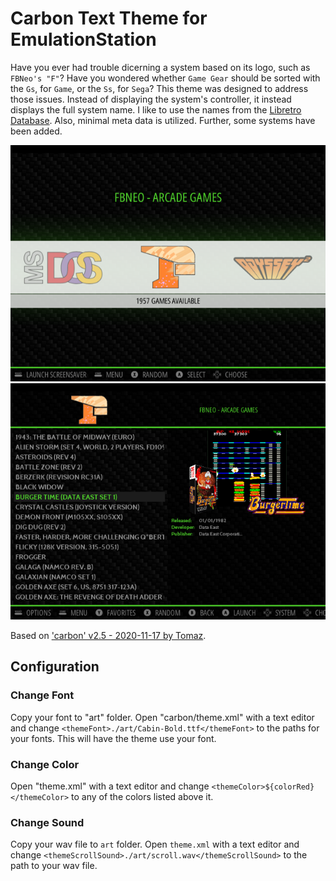 # Carbon Text Theme for EmulationStation

Have you ever had trouble dicerning a system based on its logo, such as `FBNeo's "F"`? Have you wondered whether `Game Gear` should be sorted with the `Gs`, for `Game`, or the `Ss`, for `Sega`? This theme was designed to address those issues. Instead of displaying the system's controller, it instead displays the full system name. I like to use the names from the [Libretro Database](https://db.libretro.com). Also, minimal meta data is utilized. Further, some systems have been added.

![System Select](README/System%20Select.png) ![Detailed Game List](README/Detailed%20Game%20List.png)

Based on ['carbon' v2.5 - 2020-11-17 by Tomaz](https://github.com/RetroPie/es-theme-carbon-2021).

## Configuration

### Change Font

Copy your font to "art" folder.
Open "carbon/theme.xml" with a text editor and change `<themeFont>./art/Cabin-Bold.ttf</themeFont>` to the paths for your fonts. This will have the theme use your font.

### Change Color

Open "theme.xml" with a text editor and change `<themeColor>${colorRed}</themeColor>` to any of the colors listed above it.

### Change Sound

Copy your wav file to `art` folder.
Open `theme.xml` with a text editor and change `<themeScrollSound>./art/scroll.wav</themeScrollSound>` to the path to your wav file.
